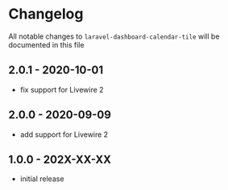 # Changelog

All notable changes to `laravel-dashboard-calendar-tile` will be documented in this file

## 2.0.1 - 2020-10-01

- fix support for Livewire 2

## 2.0.0 - 2020-09-09

- add support for Livewire 2

## 1.0.0 - 202X-XX-XX

- initial release
